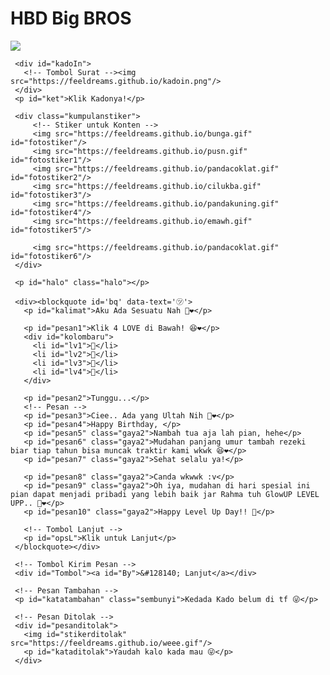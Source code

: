 # HBD Big BROS
<!DOCTYPE html>
<html lang="id">
<meta charset='UTF-8'/><meta content='width=device-width, initial-scale=1, user-scalable=1, minimum-scale=1, maximum-scale=5' name='viewport'/><meta content='IE=edge' http-equiv='X-UA-Compatible'/> 
  
  <link rel="preconnect" href="https://fonts.googleapis.com">
  <link rel="preconnect" href="https://fonts.gstatic.com" crossorigin>
  <link href="https://fonts.googleapis.com/css2?family=Shippori+Antique:wght@400;700&display=swap" rel="stylesheet">
  <link href="https://fonts.googleapis.com/css2?family=Dancing+Script&display=swap" rel="stylesheet">

  <script src="https://cdn.jsdelivr.net/npm/sweetalert2@11.0.19/dist/sweetalert2.all.min.js"></script><link href="https://feeldreams.github.io/heihbd/style.css" rel="stylesheet" type="text/css" />
  <script src="https://unpkg.com/typeit@8.7.0/dist/index.umd.js"></script>
  <script src="https://kit.fontawesome.com/4f3ce16e3e.js" crossorigin="anonymous"></script>
  
<head>
<title>Happy Birthday</title>
<link rel="icon" type="image/x-icon" href="https://malasid.github.io/favicon.png">
<meta name="description" content="HTML Bucin Malas.id">
<!-- 
  Made with love by Rayys!
  
     Blog: https://PalingIT.com
     Instagram: @rayyarrr
     TikTok: @rayy4r
     Email: rayyar0703@gmail.com
     
  Thanks to all <3
-->
</head>
<body>
  
   <!-- Ganti Audio di sini -->
   <audio src="videoplayback (mp3cut.net).mp3" id="linkmp3" class="sembunyi"></audio>
   
   <div id="bodyblur">
     <!-- Wallpaper --><img src="https://feeldreams.github.io/wp9.jpg" id="wallpaper"/><div id="beneranblur"></div>
   </div>
   
   <div id='Content'>

     <div id="kadoIn">
       <!-- Tombol Surat --><img src="https://feeldreams.github.io/kadoin.png"/>
     </div>
     <p id="ket">Klik Kadonya!</p>

     <div class="kumpulanstiker">
         <!-- Stiker untuk Konten -->
         <img src="https://feeldreams.github.io/bunga.gif" id="fotostiker"/>
         <img src="https://feeldreams.github.io/pusn.gif" id="fotostiker1"/>
         <img src="https://feeldreams.github.io/pandacoklat.gif" id="fotostiker2"/>
         <img src="https://feeldreams.github.io/cilukba.gif" id="fotostiker3"/>
         <img src="https://feeldreams.github.io/pandakuning.gif" id="fotostiker4"/>
         <img src="https://feeldreams.github.io/emawh.gif" id="fotostiker5"/>
         
         <img src="https://feeldreams.github.io/pandacoklat.gif" id="fotostiker6"/>
     </div>
     
     <p id="halo" class="halo"></p>
     
     <div><blockquote id='bq' data-text='㋡'>
       <p id="kalimat">Aku Ada Sesuatu Nah 🤣❤️</p>

       <p id="pesan1">Klik 4 LOVE di Bawah! 😆❤️</p>
       <div id="kolombaru">
         <li id="lv1">🤍</li>
         <li id="lv2">🤍</li>
         <li id="lv3">🤍</li>
         <li id="lv4">🤍</li>
       </div>

       <p id="pesan2">Tunggu...</p>
       <!-- Pesan -->
       <p id="pesan3">Ciee.. Ada yang Ultah Nih 🤣❤️</p>
       <p id="pesan4">Happy Birthday, </p>
       <p id="pesan5" class="gaya2">Nambah tua aja lah pian, hehe</p>
       <p id="pesan6" class="gaya2">Mudahan panjang umur tambah rezeki biar tiap tahun bisa muncak traktir kami wkwk 😆❤️</p>
       <p id="pesan7" class="gaya2">Sehat selalu ya!</p>

       <p id="pesan8" class="gaya2">Canda wkwwk :v</p>
       <p id="pesan9" class="gaya2">Oh iya, mudahan di hari spesial ini pian dapat menjadi pribadi yang lebih baik jar Rahma tuh GlowUP LEVEL UPP.. 🥳❤️</p>
       <p id="pesan10" class="gaya2">Happy Level Up Day!! 🥳</p>

       <!-- Tombol Lanjut -->
       <p id="opsL">Klik untuk Lanjut</p>
     </blockquote></div>

     <!-- Tombol Kirim Pesan -->
     <div id="Tombol"><a id="By">&#128140; Lanjut</a></div>

     <!-- Pesan Tambahan -->
     <p id="katatambahan" class="sembunyi">Kedada Kado belum di tf 😜</p>
     
     <!-- Pesan Ditolak -->
     <div id="pesanditolak">
       <img id="stikerditolak" src="https://feeldreams.github.io/weee.gif"/>
       <p id="kataditolak">Yaudah kalo kada mau 😜</p>
     </div>

   </div>

<script>
  const body = document.querySelector("body");const swalst = Swal.mixin({timer: 2300, allowOutsideClick: false, showConfirmButton: false, timerProgressBar: true, imageHeight: 90,}); audio = new Audio('' + linkmp3.src); ftganti=0;fungsi=0;fungsiAwal=0;deffotostiker=fotostiker.src;function berjatuhan() {const heart = document.createElement("div"); heart.className = "fas fa-snowflake"; heart.style.left = (Math.random() * 90)+"vw"; heart.style.animationDuration = (Math.random()*3)+2+"s"; body.appendChild(heart);} setInterval(function name(params) {var heartArr = document.querySelectorAll(".fa-snowflake"); if (heartArr.length > 100) {heartArr[0].remove()}},100);Content.style = "opacity:1;margin-top:16vh"; const swals = Swal.mixin({allowOutsideClick: false, cancelButtonColor: '#FF0040', imageHeight: 80,}); 
  
  document.getElementById("kadoIn").onclick = function() {if(fungsiAwal==0){audio.play();fungsiAwal=1;kadoIn.style="transition:all .8s ease;transform:scale(10);opacity:0";wallpaper.style="transform: scale(1.5);";ket.style="display:none";setTimeout(initengahan,300);setTimeout(inipesan,500)}}
  
  async function inipesan(){
    var { value: nama } = await swals.fire({
           title: 'Masukin Nama Ulfa', input: 'text',
       });
       if(nama && nama.length < 11){
         window.nama = nama;
         vketikhalo="Hai, " + nama + " ✨";
         mulainama();
         } else {
           await swals.fire('Ups!', 'Nama tidak boleh kosong atau lebih dari 10 karakter, ya!');inipesan();
    }
  }

  //Variable Pertanyaan Akhir
  var tanya = 'Handak Kado kada? 😶❤️';
  var opstanya = 'Ayo jawab 😆';
  var tompositif = 'Mau';
  var tomnegatif = 'kada';
    
    async function menuju(){pesanwhatsapp = "Makasii udah ngucapin " + nama + " ultah ><";await swals.fire('OK!', 'Kirim jawabannya ke WA, lah!', 'success');window.location = "https://api.whatsapp.com/send?phone=&text=" + pesanwhatsapp;}
</script>
<script src="https://malasid.github.io/html/hbd.js"></script>
<!-- Sampai Sini -->
</body>
  </html>
